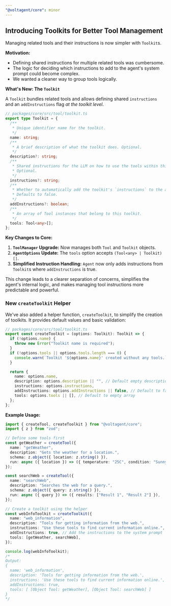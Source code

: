```yaml
---
"@voltagent/core": minor
---
```


## Introducing Toolkits for Better Tool Management

Managing related tools and their instructions is now simpler with `Toolkit`s.

**Motivation:**

- Defining shared instructions for multiple related tools was cumbersome.
- The logic for deciding which instructions to add to the agent's system prompt could become complex.
- We wanted a cleaner way to group tools logically.

**What's New: The `Toolkit`**

A `Toolkit` bundles related tools and allows defining shared `instructions` and an `addInstructions` flag _at the toolkit level_.

```typescript
// packages/core/src/tool/toolkit.ts
export type Toolkit = {
  /**
   * Unique identifier name for the toolkit.
   */
  name: string;
  /**
   * A brief description of what the toolkit does. Optional.
   */
  description?: string;
  /**
   * Shared instructions for the LLM on how to use the tools within this toolkit.
   * Optional.
   */
  instructions?: string;
  /**
   * Whether to automatically add the toolkit's `instructions` to the agent's system prompt.
   * Defaults to false.
   */
  addInstructions?: boolean;
  /**
   * An array of Tool instances that belong to this toolkit.
   */
  tools: Tool<any>[];
};
```

**Key Changes to Core:**

1.  **`ToolManager` Upgrade:** Now manages both `Tool` and `Toolkit` objects.
2.  **`AgentOptions` Update:** The `tools` option accepts `(Tool<any> | Toolkit)[]`.
3.  **Simplified Instruction Handling:** `Agent` now only adds instructions from `Toolkit`s where `addInstructions` is true.

This change leads to a clearer separation of concerns, simplifies the agent's internal logic, and makes managing tool instructions more predictable and powerful.

### New `createToolkit` Helper

We've also added a helper function, `createToolkit`, to simplify the creation of toolkits. It provides default values and basic validation:

```typescript
// packages/core/src/tool/toolkit.ts
export const createToolkit = (options: Toolkit): Toolkit => {
  if (!options.name) {
    throw new Error("Toolkit name is required");
  }
  if (!options.tools || options.tools.length === 0) {
    console.warn(`Toolkit '${options.name}' created without any tools.`);
  }

  return {
    name: options.name,
    description: options.description || "", // Default empty description
    instructions: options.instructions,
    addInstructions: options.addInstructions || false, // Default to false
    tools: options.tools || [], // Default to empty array
  };
};
```

**Example Usage:**

```typescript
import { createTool, createToolkit } from "@voltagent/core";
import { z } from "zod";

// Define some tools first
const getWeather = createTool({
  name: "getWeather",
  description: "Gets the weather for a location.",
  schema: z.object({ location: z.string() }),
  run: async ({ location }) => ({ temperature: "25C", condition: "Sunny" }),
});

const searchWeb = createTool({
  name: "searchWeb",
  description: "Searches the web for a query.",
  schema: z.object({ query: z.string() }),
  run: async ({ query }) => ({ results: ["Result 1", "Result 2"] }),
});

// Create a toolkit using the helper
const webInfoToolkit = createToolkit({
  name: "web_information",
  description: "Tools for getting information from the web.",
  instructions: "Use these tools to find current information online.",
  addInstructions: true, // Add the instructions to the system prompt
  tools: [getWeather, searchWeb],
});

console.log(webInfoToolkit);
/*
Output:
{
  name: 'web_information',
  description: 'Tools for getting information from the web.',
  instructions: 'Use these tools to find current information online.',
  addInstructions: true,
  tools: [ [Object Tool: getWeather], [Object Tool: searchWeb] ]
}
*/
```

